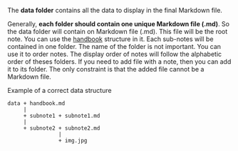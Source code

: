 <note id="datastructure" title="Data folder structure">

<headline/>
<content>
	
The **data folder** contains all the data to display in the final Markdown file.

Generally, **each folder should contain one unique Markdown file (.md)**.
So the data folder will contain on Markdown file (.md). This file will be the root note. You can use the [handbook](#note-type) structure in it.
Each sub-notes will be contained in one folder. The name of the folder is not important. You can use it to order notes. The display order of notes will follow the alphabetic order of theses folders.
If you need to add file with a note, then you can add it to its folder. The only constraint is that the added file cannot be a Markdown file.

Example of a correct data structure
```
data + handbook.md
     |
     + subnote1 + subnote1.md
     |
	 + subnote2 + subnote2.md
                |
	            + img.jpg
```

</content>
<subcontent/>
<contentList/>

</note>
